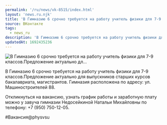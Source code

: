 ```yaml
---
permalink: '/ru/news/vk-8515/index.html'
layout: 'news.ru.njk'
title: 'В Гимназию 6 срочно требуется на работу учитель физики для 7-9 классов.Предложение актуально дл…'
source: ВКонтакте
tags:
  - news_ru
description: 'В Гимназию 6 срочно требуется на работу учитель физики для 7-9 классов.Предложение актуально дл…'
updatedAt: 1692435236
---
```

![В Гимназию 6 срочно требуется на работу учитель физики для 7-9 классов.Предложение актуально дл…](https://sun1-57.userapi.com/impg/vLpQqaspQk06RmV_m4RLh-kAFtp9IakHNo4D2w/AiNXTii8IS0.jpg?size=1280x931&quality=96&sign=ccb4bd2c36f0a717a3a18e183518b523&c_uniq_tag=tI4eQOuc6_RTJloXMX_zHvbiRi6P06oB_zrV2ELvcPw&type=album)

В Гимназию 6 срочно требуется на работу учитель физики для 7-9 классов.Предложение актуально для выпускников старших курсов бакалавриата, магистрантов. Гимназия расположена по адресу: ул. Машиностроителей 88.

Откликнуться на вакансию, узнать график работы и заработную плату можно у завуча гимназии Недосейкиной Натальи Михайловны по телефону: +7 (950) 750-12-05.

#Вакансия@physvsu
